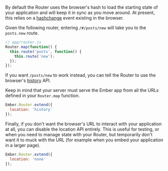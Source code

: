 By default the Router uses the browser's hash to load the starting state of your
application and will keep it in sync as you move around. At present, this relies
on a [hashchange](http://caniuse.com/hashchange) event existing in the browser.

Given the following router, entering `/#/posts/new` will take you to the `posts.new`
route.

```javascript
// app/router.js
Router.map(function() {
  this.route('posts', function() {
    this.route('new');
  });
});
```

If you want `/posts/new` to work instead, you can tell the Router to use the browser's
[history](http://caniuse.com/history) API.

Keep in mind that your server must serve the Ember app from all the URLs defined in your
`Router.map` function.

```javascript {data-filename=app/router.js}
Ember.Router.extend({
  location: 'history'
});
```

Finally, if you don't want the browser's URL to interact with your application
at all, you can disable the location API entirely. This is useful for
testing, or when you need to manage state with your Router, but temporarily
don't want it to muck with the URL (for example when you embed your
application in a larger page).

```javascript {data-filename=app/router.js}
Ember.Router.extend({
  location: 'none'
});
```

<!-- eof - needed for pages that end in a code block  -->
